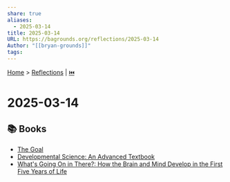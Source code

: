 ```yaml
---
share: true
aliases:
  - 2025-03-14
title: 2025-03-14
URL: https://bagrounds.org/reflections/2025-03-14
Author: "[[bryan-grounds]]"
tags: 
---
```

[Home](../index.md) > [Reflections](./index.md) | [⏮️](./2025-03-13.md)  
# 2025-03-14  
## 📚 Books  
- [The Goal](../books/the-goal.md)  
- [Developmental Science: An Advanced Textbook](../books/developmental-science.md)  
- [What's Going On in There?: How the Brain and Mind Develop in the First Five Years of Life](../books/whats-going-on-in-there.md)  
